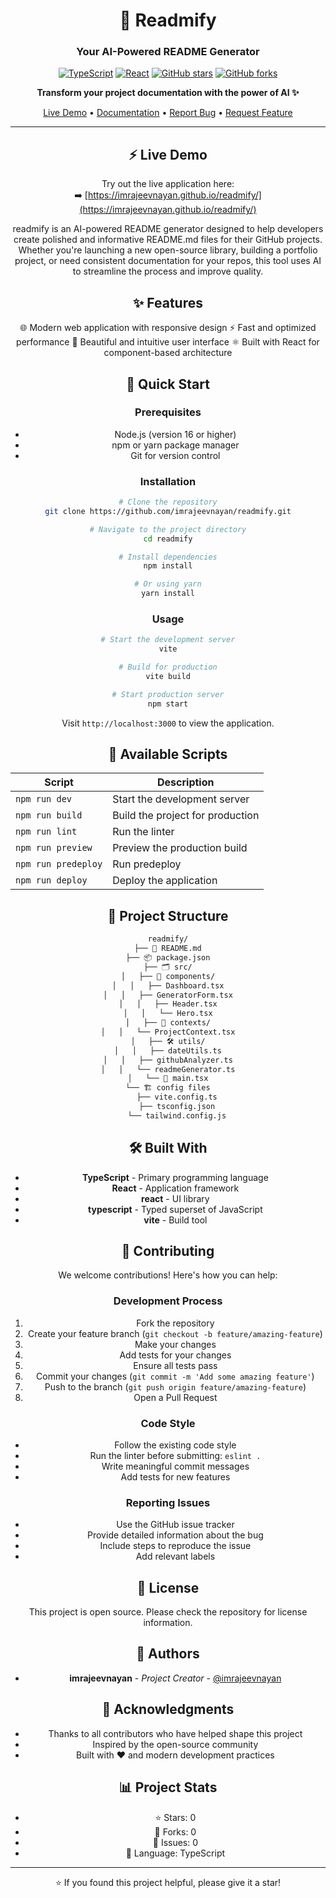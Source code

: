 <div align="center">

# 🚀 Readmify

### Your AI-Powered README Generator

[![TypeScript](https://img.shields.io/badge/typescript-%23007ACC.svg?style=for-the-badge&logo=typescript&logoColor=white)](https://www.typescriptlang.org/)
[![React](https://img.shields.io/badge/react-%2320232a.svg?style=for-the-badge&logo=react&logoColor=%2361DAFB)](https://reactjs.org/)
[![GitHub stars](https://img.shields.io/github/stars/imrajeevnayan/readmify?style=for-the-badge)](https://github.com/imrajeevnayan/readmify/stargazers)
[![GitHub forks](https://img.shields.io/github/forks/imrajeevnayan/readmify?style=for-the-badge)](https://github.com/imrajeevnayan/readmify/network/members)

<p align="center">
  <strong>Transform your project documentation with the power of AI ✨</strong>
</p>

[Live Demo](#) • [Documentation](#) • [Report Bug](../../issues) • [Request Feature](../../issues)

---

## ⚡ Live Demo

Try out the live application here:  
➡️ [https://imrajeevnayan.github.io/readmify/](https://imrajeevnayan.github.io/readmify/)


readmify is an AI-powered README generator designed to help developers create polished and informative README.md files for their GitHub projects. Whether you're launching a new open-source library, building a portfolio project, or need consistent documentation for your repos, this tool uses AI to streamline the process and improve quality.

## ✨ Features

🌐 Modern web application with responsive design
⚡ Fast and optimized performance
🎨 Beautiful and intuitive user interface
⚛️ Built with React for component-based architecture

## 🚀 Quick Start

### Prerequisites

- Node.js (version 16 or higher)
- npm or yarn package manager
- Git for version control

### Installation

```bash
# Clone the repository
git clone https://github.com/imrajeevnayan/readmify.git

# Navigate to the project directory
cd readmify

# Install dependencies
npm install

# Or using yarn
yarn install
```

### Usage

```bash
# Start the development server
vite

# Build for production
vite build

# Start production server
npm start
```

Visit `http://localhost:3000` to view the application.



## 📜 Available Scripts

| Script | Description |
|--------|-------------|
| `npm run dev` | Start the development server |
| `npm run build` | Build the project for production |
| `npm run lint` | Run the linter |
| `npm run preview` | Preview the production build |
| `npm run predeploy` | Run predeploy |
| `npm run deploy` | Deploy the application |



## 📁 Project Structure

```bash
readmify/
├── 📄 README.md
├── 📦 package.json
├── 🗂️ src/
│   ├── 📱 components/
│   │   ├── Dashboard.tsx
│   │   ├── GeneratorForm.tsx
│   │   ├── Header.tsx
│   │   └── Hero.tsx
│   ├── 🔄 contexts/
│   │   └── ProjectContext.tsx
│   ├── 🛠️ utils/
│   │   ├── dateUtils.ts
│   │   ├── githubAnalyzer.ts
│   │   └── readmeGenerator.ts
│   └── 🎯 main.tsx
└── 🏗️ config files
    ├── vite.config.ts
    ├── tsconfig.json
    └── tailwind.config.js
```

## 🛠️ Built With

- **TypeScript** - Primary programming language
- **React** - Application framework
- **react** - UI library
- **typescript** - Typed superset of JavaScript
- **vite** - Build tool

## 🤝 Contributing

We welcome contributions! Here's how you can help:

### Development Process

1. Fork the repository
2. Create your feature branch (`git checkout -b feature/amazing-feature`)
3. Make your changes
4. Add tests for your changes
5. Ensure all tests pass
6. Commit your changes (`git commit -m 'Add some amazing feature'`)
7. Push to the branch (`git push origin feature/amazing-feature`)
8. Open a Pull Request

### Code Style

- Follow the existing code style
- Run the linter before submitting: `eslint .`
- Write meaningful commit messages
- Add tests for new features

### Reporting Issues

- Use the GitHub issue tracker
- Provide detailed information about the bug
- Include steps to reproduce the issue
- Add relevant labels



## 📄 License

This project is open source. Please check the repository for license information.

## 👥 Authors

- **imrajeevnayan** - *Project Creator* - [@imrajeevnayan](https://github.com/imrajeevnayan)

## 🙏 Acknowledgments

- Thanks to all contributors who have helped shape this project
- Inspired by the open-source community
- Built with ❤️ and modern development practices

## 📊 Project Stats

- ⭐ Stars: 0
- 🍴 Forks: 0
- 🐛 Issues: 0
- 📝 Language: TypeScript

---

⭐️ If you found this project helpful, please give it a star!

